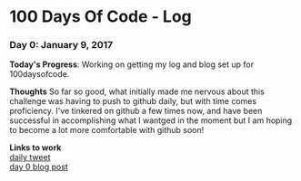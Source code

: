 # 100 Days Of Code - Log

### Day 0: January 9, 2017 

**Today's Progress**: Working on getting my log and blog set up for 100daysofcode. 

**Thoughts** So far so good, what initially made me nervous about this challenge was having to push to github daily, but with time comes proficiency. I've tinkered on github a few times now, and have been successful in accomplishing what I wantged in the moment but I am hoping to become a lot more comfortable with github soon!

**Links to work**<br>
[daily tweet](https://twitter.com/shnsbrn/status/818506834172592129)<br>
[day 0 blog post](https://medium.com/my-100daysofcode)
